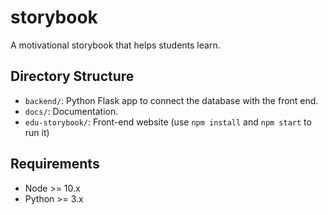 # storybook
A motivational storybook that helps students learn.

## Directory Structure

 - `backend/`: Python Flask app to connect the database with the front end.
 - `docs/`: Documentation.
 - `edu-storybook/`: Front-end website (use `npm install` and `npm start` to run it)

## Requirements

 - Node >= 10.x
 - Python >= 3.x